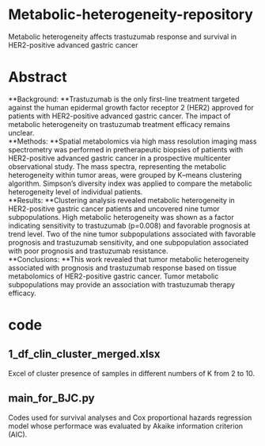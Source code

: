 # Metabolic-heterogeneity-repository
Metabolic heterogeneity affects trastuzumab response and survival in HER2-positive advanced gastric cancer

# Abstract
**Background: **Trastuzumab is the only first-line treatment targeted against the human epidermal growth factor receptor 2 (HER2) approved for patients with HER2-positive advanced gastric cancer. The impact of metabolic heterogeneity on trastuzumab treatment efficacy remains unclear. \
**Methods: **Spatial metabolomics via high mass resolution imaging mass spectrometry was performed in pretherapeutic biopsies of patients with HER2-positive advanced gastric cancer in a prospective multicenter observational study. The mass spectra, representing the metabolic heterogeneity within tumor areas, were grouped by K–means clustering algorithm. Simpson’s diversity index was applied to compare the metabolic heterogeneity level of individual patients. \
**Results: **Clustering analysis revealed metabolic heterogeneity in HER2-positive gastric cancer patients and uncovered nine tumor subpopulations. High metabolic heterogeneity was shown as a factor indicating sensitivity to trastuzumab (p=0.008) and favorable prognosis at trend level. Two of the nine tumor subpopulations associated with favorable prognosis and trastuzumab sensitivity, and one subpopulation associated with poor prognosis and trastuzumab resistance. \
**Conclusions: **This work revealed that tumor metabolic heterogeneity associated with prognosis and trastuzumab response based on tissue metabolomics of HER2-positive gastric cancer. Tumor metabolic subpopulations may provide an association with trastuzumab therapy efficacy.

# code
## 1_df_clin_cluster_merged.xlsx
Excel of cluster presence of samples in different numbers of K from 2 to 10.
## main_for_BJC.py
Codes used for survival analyses and Cox proportional hazards regression model whose performace was evaluated by Akaike information criterion (AIC).
